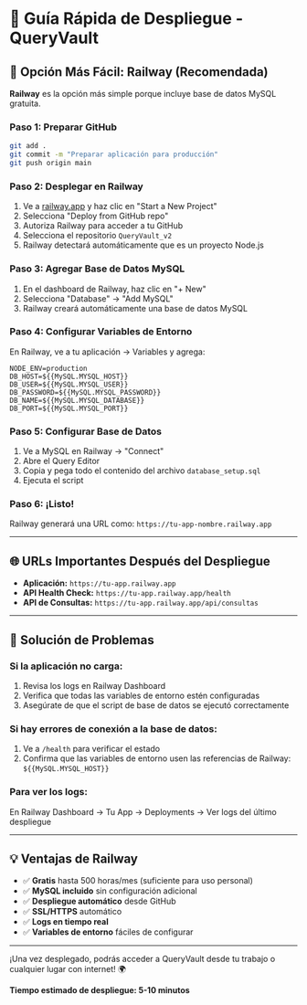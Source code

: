 # 🎯 Guía Rápida de Despliegue - QueryVault

## 🚀 Opción Más Fácil: Railway (Recomendada)

**Railway** es la opción más simple porque incluye base de datos MySQL gratuita.

### Paso 1: Preparar GitHub
```bash
git add .
git commit -m "Preparar aplicación para producción"
git push origin main
```

### Paso 2: Desplegar en Railway
1. Ve a [railway.app](https://railway.app) y haz clic en "Start a New Project"
2. Selecciona "Deploy from GitHub repo"
3. Autoriza Railway para acceder a tu GitHub
4. Selecciona el repositorio `QueryVault_v2`
5. Railway detectará automáticamente que es un proyecto Node.js

### Paso 3: Agregar Base de Datos MySQL
1. En el dashboard de Railway, haz clic en "+ New"
2. Selecciona "Database" → "Add MySQL"
3. Railway creará automáticamente una base de datos MySQL

### Paso 4: Configurar Variables de Entorno
En Railway, ve a tu aplicación → Variables y agrega:

```
NODE_ENV=production
DB_HOST=${{MySQL.MYSQL_HOST}}
DB_USER=${{MySQL.MYSQL_USER}}
DB_PASSWORD=${{MySQL.MYSQL_PASSWORD}}
DB_NAME=${{MySQL.MYSQL_DATABASE}}
DB_PORT=${{MySQL.MYSQL_PORT}}
```

### Paso 5: Configurar Base de Datos
1. Ve a MySQL en Railway → "Connect"
2. Abre el Query Editor
3. Copia y pega todo el contenido del archivo `database_setup.sql`
4. Ejecuta el script

### Paso 6: ¡Listo!
Railway generará una URL como: `https://tu-app-nombre.railway.app`

---

## 🌐 URLs Importantes Después del Despliegue

- **Aplicación:** `https://tu-app.railway.app`
- **API Health Check:** `https://tu-app.railway.app/health`
- **API de Consultas:** `https://tu-app.railway.app/api/consultas`

---

## 🔧 Solución de Problemas

### Si la aplicación no carga:
1. Revisa los logs en Railway Dashboard
2. Verifica que todas las variables de entorno estén configuradas
3. Asegúrate de que el script de base de datos se ejecutó correctamente

### Si hay errores de conexión a la base de datos:
1. Ve a `/health` para verificar el estado
2. Confirma que las variables de entorno usen las referencias de Railway: `${{MySQL.MYSQL_HOST}}`

### Para ver los logs:
En Railway Dashboard → Tu App → Deployments → Ver logs del último despliegue

---

## 💡 Ventajas de Railway

- ✅ **Gratis** hasta 500 horas/mes (suficiente para uso personal)
- ✅ **MySQL incluido** sin configuración adicional
- ✅ **Despliegue automático** desde GitHub
- ✅ **SSL/HTTPS** automático
- ✅ **Logs en tiempo real**
- ✅ **Variables de entorno** fáciles de configurar

---

¡Una vez desplegado, podrás acceder a QueryVault desde tu trabajo o cualquier lugar con internet! 🌍

**Tiempo estimado de despliegue: 5-10 minutos**